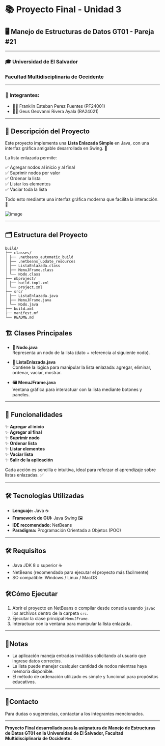 # 📚 Proyecto Final - Unidad 3  
## 🖥️ Manejo de Estructuras de Datos GT01 - Pareja #21

---

### 🎓 Universidad de El Salvador  
### Facultad Multidisciplinaria de Occidente

---

### 👥 Integrantes:
- 👨‍💻 Franklin Esteban Perez Fuentes (PF24001)  
- 👨‍💻 Geus Geovanni Rivera Ayala (RA24021)  

---

## 📖 Descripción del Proyecto

Este proyecto implementa una **Lista Enlazada Simple** en Java, con una interfaz gráfica amigable desarrollada en Swing. 🎨

La lista enlazada permite:

✅ Agregar nodos al inicio y al final  
✅ Suprimir nodos por valor  
✅ Ordenar la lista  
✅ Listar los elementos  
✅ Vaciar toda la lista  

Todo esto mediante una interfaz gráfica moderna que facilita la interacción. 🙌

![image](https://github.com/user-attachments/assets/c5a98043-1135-41e2-9797-a616508ebb2a)


---

## 🗂️ Estructura del Proyecto



```plaintext
build/
├── classes/
│ ├── .netbeans_automatic_build
│ ├── .netbeans_update_resources
│ ├── ListaEnlazada.class
│ ├── MenuJFrame.class
│ └── Nodo.class
├── nbproject/
│ ├── build-impl.xml
│ └── project.xml
├── src/
│ ├── ListaEnlazada.java
│ ├── MenuJFrame.java
│ └── Nodo.java
├── build.xml
├── manifest.mf
└── README.md
```


## 🏗️ Clases Principales

- **🧱 Nodo.java**  
  Representa un nodo de la lista (dato + referencia al siguiente nodo).

- **🔗 ListaEnlazada.java**  
  Contiene la lógica para manipular la lista enlazada: agregar, eliminar, ordenar, vaciar, mostrar.

- **🖼️ MenuJFrame.java**  
  Ventana gráfica para interactuar con la lista mediante botones y paneles.

---

## 🚀 Funcionalidades

✨ **Agregar al inicio**  
✨ **Agregar al final**  
✨ **Suprimir nodo**  
✨ **Ordenar lista**  
✨ **Listar elementos**  
✨ **Vaciar lista**  
✨ **Salir de la aplicación**

Cada acción es sencilla e intuitiva, ideal para reforzar el aprendizaje sobre listas enlazadas. ✅

---

## 🛠️ Tecnologías Utilizadas

- **Lenguaje:** Java ☕  
- **Framework de GUI:** Java Swing 🖼️  
- **IDE recomendado:** NetBeans  
- **Paradigma:** Programación Orientada a Objetos (POO)  

---

## 🛠️ Requisitos

- Java JDK 8 o superior ☕  
- NetBeans (recomendado para ejecutar el proyecto más fácilmente)  
- SO compatible: Windows / Linux / MacOS  

## 🛠️Cómo Ejecutar

1. Abrir el proyecto en NetBeans o compilar desde consola usando `javac` los archivos dentro de la carpeta `src`.  
2. Ejecutar la clase principal `MenuJFrame`.  
3. Interactuar con la ventana para manipular la lista enlazada.


---

## 📝Notas

- La aplicación maneja entradas inválidas solicitando al usuario que ingrese datos correctos.  
- La lista puede manejar cualquier cantidad de nodos mientras haya memoria disponible.  
- El método de ordenación utilizado es simple y funcional para propósitos educativos.

---

## 📱Contacto

Para dudas o sugerencias, contactar a los integrantes mencionados.

---

**Proyecto Final desarrollado para la asignatura de Manejo de Estructuras de Datos GT01 en la Universidad de El Salvador, Facultad Multidisciplinaria de Occidente.**
